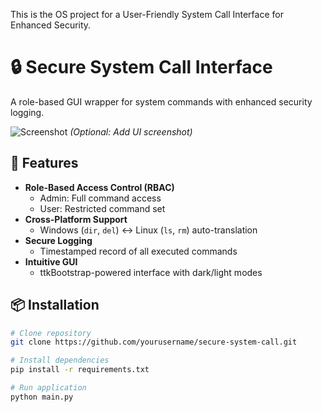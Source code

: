 This is the OS project for a User-Friendly System Call Interface for Enhanced Security.
# 🔒 Secure System Call Interface

A role-based GUI wrapper for system commands with enhanced security logging.

![Screenshot](assets/demo.png) *(Optional: Add UI screenshot)*

## 🚀 Features
- **Role-Based Access Control (RBAC)**
  - Admin: Full command access
  - User: Restricted command set
- **Cross-Platform Support**
  - Windows (`dir`, `del`) ↔ Linux (`ls`, `rm`) auto-translation
- **Secure Logging**
  - Timestamped record of all executed commands
- **Intuitive GUI**
  - ttkBootstrap-powered interface with dark/light modes

## 📦 Installation
```bash
# Clone repository
git clone https://github.com/yourusername/secure-system-call.git

# Install dependencies
pip install -r requirements.txt

# Run application
python main.py
